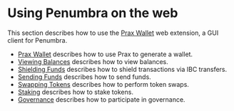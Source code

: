# Using Penumbra on the web

This section describes how to use the [Prax Wallet](https://chromewebstore.google.com/detail/prax-wallet/lkpmkhpnhknhmibgnmmhdhgdilepfghe) web extension, a GUI client for Penumbra.

- [Prax Wallet](./web/prax.md) describes how to use Prax to generate a wallet.
- [Viewing Balances](./web/balances.md) describes how to view balances.
- [Shielding Funds](./web/ibc-transfers.md) describes how to shield transactions via IBC transfers.
- [Sending Funds](./web/send.md) describes how to send funds.
- [Swapping Tokens](./web/swap.md) describes how to perform token swaps.
- [Staking](./web/stake.md) describes how to stake tokens.
- [Governance](./web/vote.md) describes how to participate in governance.
